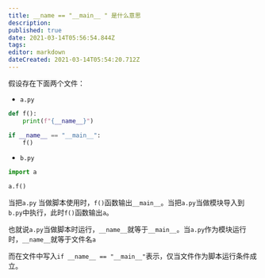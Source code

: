 ```yaml
---
title: __name == "__main__ " 是什么意思
description: 
published: true
date: 2021-03-14T05:56:54.844Z
tags: 
editor: markdown
dateCreated: 2021-03-14T05:54:20.712Z
---
```


假设存在下面两个文件：

- `a.py`

```python
def f():
    print(f"{__name__}")

if __name__ == "__main__":
    f()
```

- `b.py`

```python
import a

a.f()
```

当把`a.py` 当做脚本使用时，`f()`函数输出`__main__`。当把`a.py`当做模块导入到`b.py`中执行，此时`f()`函数输出`a`。

也就说`a.py`当做脚本时运行，`__name__`就等于`__main__`。当`a.py`作为模块运行时，`__name__`就等于文件名`a`

而在文件中写入`if __name__ == "__main__"`表示，仅当文件作为脚本运行条件成立。